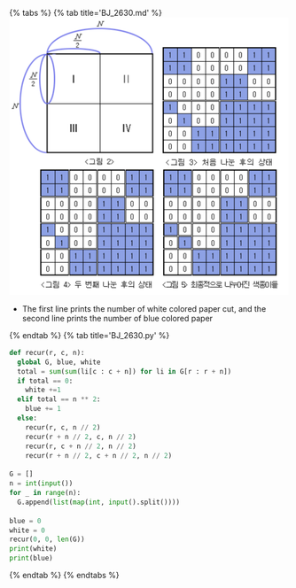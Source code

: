 {% tabs %}
{% tab title='BJ_2630.md' %}
![](images/20210302_014539.png)
* The first line prints the number of white colored paper cut, and the second line prints the number of blue colored paper

{% endtab %}
{% tab title='BJ_2630.py' %}

```py
def recur(r, c, n):
  global G, blue, white
  total = sum(sum(li[c : c + n]) for li in G[r : r + n])
  if total == 0:
    white +=1
  elif total == n ** 2:
    blue += 1
  else:
    recur(r, c, n // 2)
    recur(r + n // 2, c, n // 2)
    recur(r, c + n // 2, n // 2)
    recur(r + n // 2, c + n // 2, n // 2)

G = []
n = int(input())
for _ in range(n):
  G.append(list(map(int, input().split())))

blue = 0
white = 0
recur(0, 0, len(G))
print(white)
print(blue)
```

{% endtab %}
{% endtabs %}